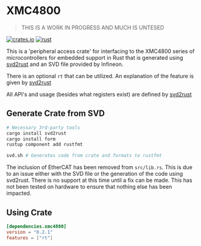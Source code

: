 # XMC4800

> THIS IS A WORK IN PROGRESS AND MUCH IS UNTESED

[![crates.io](https://img.shields.io/crates/v/xmc4800.svg)](https://crates.io/crates/xmc4800)
[![rust](https://github.com/xmc-rs/xmc4800/workflows/Rust/badge.svg)](https://github.com/xmc-rs/xmc4800/workflows/Rust/badge.svg)

This is a 'peripheral access crate' for interfacing to the XMC4800 series of microcontrollers for embedded support in Rust that is generated using [svd2rust](https://docs.rs/svd2rust) and an SVD file provided by Infineon.

There is an optional `rt` that can be utilized. An explanation of the feature is given by [svd2rust](https://docs.rs/svd2rust/0.16.1/svd2rust/#the-rt-feature)

All API's and usage (besides what registers exist) are defined by [svd2rust](https://docs.rs/svd2rust)

## Generate Crate from SVD

```bash
# Necessary 3rd-party tools
cargo install svd2rust
cargo install form
rustup component add rustfmt

svd.sh # Generates code from crate and formats to rustfmt
```

The inclusion of EtherCAT has been removed from `src/lib.rs`. This is due to an issue either with the SVD file or the generation of the code using svd2rust. There is no support at this time until a fix can be made. This has not been tested on hardware to ensure that nothing else has been impacted.

## Using Crate

```toml
[dependencies.xmc4800]
version = "0.2.1"
features = ["rt"]
```
